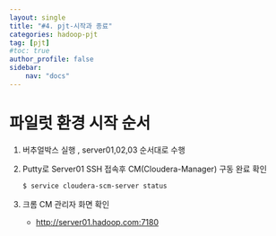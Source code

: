 ```yaml
---
layout: single
title: "#4. pjt-시작과 종료"
categories: hadoop-pjt
tag: [pjt]
#toc: true 
author_profile: false
sidebar:
    nav: "docs"
---
```




# 파일럿 환경 시작 순서

1. 버추얼박스 실행 , server01,02,03 순서대로 수행

2. Putty로 Server01 SSH 접속후 CM(Cloudera-Manager) 구동 완료 확인

   ```bash
   $ service cloudera-scm-server status
   ```

3. 크롬 CM 관리자 화면 확인

   * http://server01.hadoop.com:7180

​		